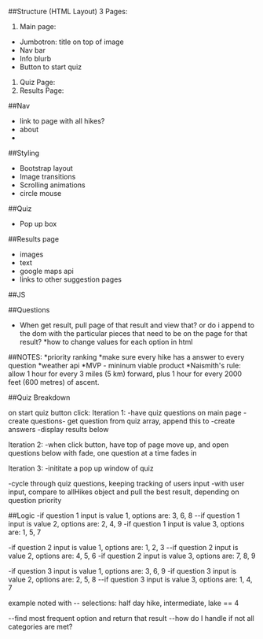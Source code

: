 ##Structure (HTML Layout)
3 Pages:
1. Main page:
  * Jumbotron: title on top of image
  * Nav bar
  * Info blurb
  * Button to start quiz
1. Quiz Page:
1. Results Page:

##Nav
* link to page with all hikes?
* about
*

##Styling
* Bootstrap layout
* Image transitions
* Scrolling animations
* circle mouse

##Quiz
* Pop up box

##Results page
* images
* text
* google maps api
* links to other suggestion pages

##JS

##Questions
* When get result, pull page of that result and view that? or do i append to the dom with the particular pieces that need to be on the page for that result?
*how to change values for each option in html

##NOTES:
*priority ranking
*make sure every hike has a answer to every question
*weather api
*MVP - mininum viable product
*Naismith's rule: allow 1 hour for every 3 miles (5 km) forward, plus 1 hour for every 2000 feet (600 metres) of ascent.


##Quiz Breakdown

on start quiz button click:
Iteration 1:
-have quiz questions on main page
  -create questions- get question from quiz array, append this to
  -create answers
-display results below

Iteration 2:
-when click button, have top of page move up, and open questions below with fade, one question at a time fades in

Iteration 3:
-inititate a pop up window of quiz


-cycle through quiz questions, keeping tracking of users input
-with user input, compare to allHikes object and pull the best result, depending on question priority


##Logic
-if question 1 input is value 1, options are: 3, 6, 8
--if question 1 input is value 2, options are: 2, 4, 9
-if question 1 input is value 3, options are: 1, 5, 7

-if question 2 input is value 1, options are: 1, 2, 3
--if question 2 input is value 2, options are: 4, 5, 6
-if question 2 input is value 3, options are: 7, 8, 9

-if question 3 input is value 1, options are: 3, 6, 9
-if question 3 input is value 2, options are: 2, 5, 8
--if question 3 input is value 3, options are: 1, 4, 7

example noted with -- selections:
half day hike, intermediate, lake == 4

--find most frequent option and return that result
--how do I handle if not all categories are met?




























